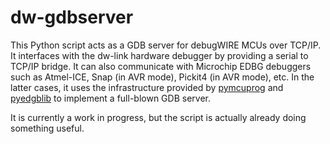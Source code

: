 # dw-gdbserver

This Python script acts as a GDB server for debugWIRE MCUs over TCP/IP. It interfaces with the dw-link hardware debugger by providing a serial to TCP/IP bridge. It can also communicate with Microchip EDBG debuggers such as Atmel-ICE, Snap (in AVR mode), Pickit4 (in AVR mode), etc. In the latter cases, it uses the infrastructure provided by [pymcuprog](https://github.com/microchip-pic-avr-tools/pymcuprog) and [pyedgblib](https://github.com/microchip-pic-avr-tools/pyedbglib) to implement a full-blown GDB server. 



It is currently a work in progress, but the script is actually already doing something useful.
